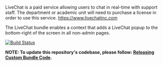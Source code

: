 
LiveChat is a paid service allowing users to chat in real-time with support staff. The department or academic unit will need to purchase a license in order to use this service. https://www.livechatinc.com

The LiveChat bundle enables a context that adds a LiveChat popup to the bottom-right of the screen in all non-admin pages. 

[![Build Status](https://travis-ci.org/CuBoulder/cu_livechat_bundle.svg?branch=master)](https://travis-ci.org/CuBoulder/cu_livechat_bundle)

**NOTE: To update this repository's codebase, please follow: [Releasing Custom Bundle Code](https://github.com/CuBoulder/express_documentation/blob/master/docs/creating_custom_bundles.md#releasing-custom-bundle-code).**

